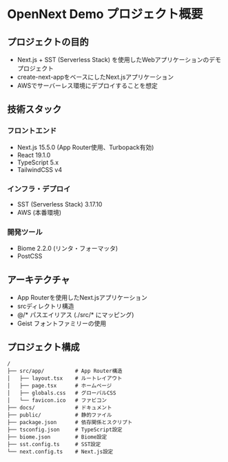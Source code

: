 # OpenNext Demo プロジェクト概要

## プロジェクトの目的
- Next.js + SST (Serverless Stack) を使用したWebアプリケーションのデモプロジェクト
- create-next-appをベースにしたNext.jsアプリケーション
- AWSでサーバーレス環境にデプロイすることを想定

## 技術スタック
### フロントエンド
- Next.js 15.5.0 (App Router使用、Turbopack有効)
- React 19.1.0
- TypeScript 5.x
- TailwindCSS v4

### インフラ・デプロイ
- SST (Serverless Stack) 3.17.10
- AWS (本番環境)

### 開発ツール
- Biome 2.2.0 (リンタ・フォーマッタ)
- PostCSS

## アーキテクチャ
- App Routerを使用したNext.jsアプリケーション
- srcディレクトリ構造
- @/* パスエイリアス (./src/* にマッピング)
- Geist フォントファミリーの使用

## プロジェクト構成
```
/
├── src/app/          # App Router構造
│   ├── layout.tsx    # ルートレイアウト
│   ├── page.tsx      # ホームページ
│   ├── globals.css   # グローバルCSS
│   └── favicon.ico   # ファビコン
├── docs/             # ドキュメント
├── public/           # 静的ファイル
├── package.json      # 依存関係とスクリプト
├── tsconfig.json     # TypeScript設定
├── biome.json        # Biome設定
├── sst.config.ts     # SST設定
└── next.config.ts    # Next.js設定
```